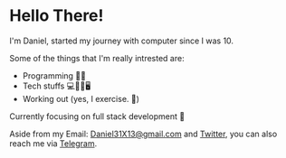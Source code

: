 # Hello There!
I'm Daniel, started my journey with computer since I was 10.

Some of the things that I'm really intrested are:
- Programming 👨‍💻 
- Tech stuffs 💻📡📱🖥 
- Working out (yes, I exercise. 🦾)

Currently focusing on full stack development 🚀

Aside from my Email: Daniel31X13@gmail.com and [Twitter](https://twitter.com/Daniel31X13), you can also reach me via [Telegram](https://t.me/Daniel31X13).
